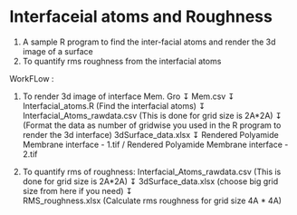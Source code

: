 # Interfaceial atoms and Roughness
1. A sample R program to find the inter-facial atoms and render the 3d image of a surface
2. To quantify rms roughness from the interfacial atoms


WorkFLow :

1. To render 3d image of interface 
Mem. Gro 
   ↧
Mem.csv
   ↧
Interfacial_atoms.R (Find the interfacial atoms) 
   ↧ 
Interfacial_Atoms_rawdata.csv (This is done for grid size is 2A*2A)
   ↧ 
(Format the data as number of gridwise you used in the R program to render the 3d interface) 3dSurface_data.xlsx 
   ↧ 
Rendered Polyamide Membrane interface - 1.tif / Rendered Polyamide Membrane interface - 2.tif 


2. To quantify rms of roughness:
Interfacial_Atoms_rawdata.csv (This is done for grid size is 2A*2A) 
             ↧ 
3dSurface_data.xlsx (choose big grid size from here if you need)
            ↧   
RMS_roughness.xlsx (Calculate rms roughness for grid size 4A * 4A) 



